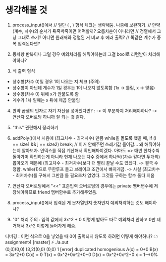 # 생각해볼 것

1. process_input()에서
    // 일단 ( , ) 형식 체크는 생략해둠. 나중에 보완하기.
    // 만약 (계수, 차수)의 순서가 뒤죽박죽이면 어떡할까? 오름차순이 아니라면
    // 정렬해서 그냥 그대로 쓰기? 아니면 원래꺼와 정렬된 거 비교 후 에러 출력?
    // 똑같은 계수가 중복 입력된다면?
2. 동차항 반복이나 그럴 경우 예외처리를 해줘야하는데 그걸 bool로 리턴받아 처리해야하나?

3. 식 출력 형식
* 상수항(차수 0)일 경우 1이 나오는 지 체크 (주의)
* 상수항이 아닌데 계수가 1일 경우는 1이 나오지 않도록함 (1x -> 틀림, x -> 맞음)
* 상수항(차수 0) 뒤에 x가 안붙도록 함
* 계수가 1차 일때는 x 뒤에 제곱 안붙임

4. 
    만약 곱셈의 인자로 자기 자신을 넣어줬다면? :  -> 이 부분까지 처리해야하나?
    -> 연산자 오버로딩 하니까 잘 되는 것 같다.
    <!-- ex)   t.MultPoly(a,b);
        cout<<t<<endl;
        t.MultPoly(t,b);
        cout<<t<<endl;
        이 경우 a = 2x+1, b = 3을 넣었을 때, 첫번째 출력에서는 6x+3 이 나온다.
        그렇지만 다시 자기자신을 인자로 넣은 두번째 출력에서는 18x+9가 아닌 덮어쓰기 전의 기존의 값까지 더해진 24x+12가 된다.
        따라서 그럴 경우는 결과값을 넣어줄 기존의 메모리를 변수 c에 백업해둔 후, 원본 a는 지워버리고 따로 b와 c(복제본)로 연산해준다?
        -> 처리하려고 해봤는데 뭔가 잘 안되는 것 같다. -->


5. "this" 관련해서 정리하기

6. addPoly()에서
처음에 (최고차수 - 최저차수) 만큼 while을 돌도록 했을 때,
if (i == size1 && j == size2) 
            break;
// 이거 안해주면 쓰레기값 들어감... 왜 해줘야하는지 알아보자.
인덱스를 직접 계산해서 확인해봐야겠다.
아마도 => 매번 한차수씩 돌아가며 확인하는게 아니라 현재 나오는 차수 중에서 하나씩/(차수 같다면 두개씩) 뽑아오기 때문에 (최고차수 - 최저차수)보다 더 빨리 끝날 수도 있겠다.
    -> 결국 수정함. while(1)으로 무한루프 돌고 브레이크 조건에서 빠지게끔.
    -> 사실 (최고차수 - 최저차수)를 구해서 그만큼 돌 필요조차 없었다. 그것들 구하는 함수 둘다 지움

7. 연산자 오버로딩에서 "<<" 표준입력 오버로딩의 경우에는 private 멤버변수에 저장해야하므로 friend 멤버함수로 추가해주었음.

8. process_input()에서 입력된 게 문자열인지 숫자인지 예외처리하는 것도 해야하나?

9. "0" 처리
주의 : 입력 값에서 3x^2 + 0 이렇게 받아도 따로 예외처리 안하고 0만 제거해서 3x^2 이렇게 들어가게 해줌.

디버깅 : 
이런 식으로 0을 넣었을 때 0이 출력되지 않도록 하려면 어떻게 해야하나?
☁  assignment4 [master] ⚡  ./a.out           
(0,0)(0,0) (3,2)(0,0) (0,0) 1
[error] duplicated homogenious
A(x) = 0+0
B(x) = 3x^2+0
C(x) = 0
T(x) = 0x^2+0x^2+0+0
D(x) = 0x^2+0x^2+0
x = 1-->0%     